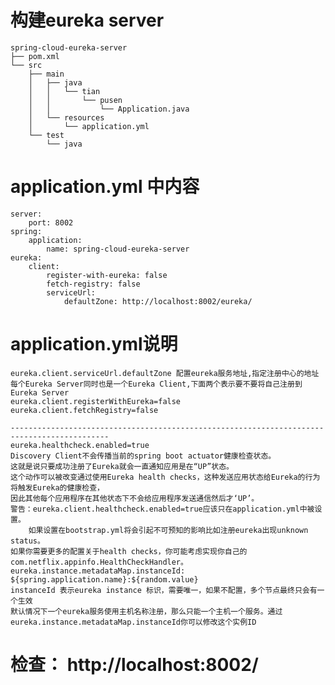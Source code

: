# 构建eureka server 
    spring-cloud-eureka-server
    ├── pom.xml
    └── src
        ├── main
        │   ├── java
        │   │   └── tian
        │   │       └── pusen
        │   │           └── Application.java
        │   └── resources
        │       └── application.yml
        └── test
            └── java
# application.yml 中内容
    server:
        port: 8002
    spring:
        application:
            name: spring-cloud-eureka-server
    eureka:
        client:
            register-with-eureka: false
            fetch-registry: false
            serviceUrl:
                defaultZone: http://localhost:8002/eureka/
# application.yml说明
    eureka.client.serviceUrl.defaultZone 配置eureka服务地址,指定注册中心的地址 
    每个Eureka Server同时也是一个Eureka Client,下面两个表示要不要将自己注册到Eureka Server
    eureka.client.registerWithEureka=false
    eureka.client.fetchRegistry=false
    
    --------------------------------------------------------------------------------------------
    eureka.healthcheck.enabled=true
    Discovery Client不会传播当前的spring boot actuator健康检查状态。
    这就是说只要成功注册了Eureka就会一直通知应用是在“UP”状态。
    这个动作可以被改变通过使用Eureka health checks，这种发送应用状态给Eureka的行为将触发Eureka的健康检查，
    因此其他每个应用程序在其他状态下不会给应用程序发送通信然后才‘UP’。
    警告：eureka.client.healthcheck.enabled=true应该只在application.yml中被设置。
        如果设置在bootstrap.yml将会引起不可预知的影响比如注册eureka出现unknown status。
    如果你需要更多的配置关于health checks，你可能考虑实现你自己的com.netflix.appinfo.HealthCheckHandler。
    eureka.instance.metadataMap.instanceId: ${spring.application.name}:${random.value}
    instanceId 表示eureka instance 标识，需要唯一，如果不配置，多个节点最终只会有一个生效
    默认情况下一个eureka服务使用主机名称注册，那么只能一个主机一个服务。通过eureka.instance.metadataMap.instanceId你可以修改这个实例ID


# 检查： http://localhost:8002/